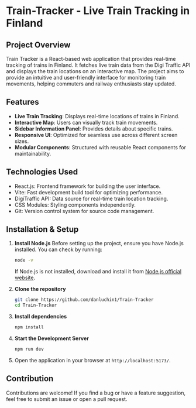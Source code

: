 # Train-Tracker - Live Train Tracking in Finland

## Project Overview
Train Tracker is a React-based web application that provides real-time tracking of trains in Finland. It fetches live train data from the Digi Traffic API and displays the train locations on an interactive map. The project aims to provide an intuitive and user-friendly interface for monitoring train movements, helping commuters and railway enthusiasts stay updated.

## Features
* **Live Train Tracking**: Displays real-time locations of trains in Finland.
* **Interactive Map**: Users can visually track train movements.
* **Sidebar Information Panel**: Provides details about specific trains.
* **Responsive UI**: Optimized for seamless use across different screen sizes.
* **Modular Components**: Structured with reusable React components for maintainability.

## Technologies Used
* React.js: Frontend framework for building the user interface.
* Vite: Fast development build tool for optimizing performance.
* DigiTraffic API: Data source for real-time train location tracking.
* CSS Modules: Styling components independently.
* Git: Version control system for source code management.

## Installation & Setup
1. **Install Node.js**
    Before setting up the project, ensure you have Node.js installed. You can check by running:
    ```sh
    node -v
    ```
    If Node.js is not installed, download and install it from [Node.js official website](https://nodejs.org/en).

2. **Clone the repository**
    ```sh
    git clone https://github.com/danluchin1/Train-Tracker
    cd Train-Tracker
    ```

3. **Install dependencies**
    ```sh
    npm install
    ```

4. **Start the Development Server**
    ```sh
    npm run dev
    ```

5. Open the application in your browser at `http://localhost:5173/`.

## Contribution
Contributions are welcome! If you find a bug or have a feature suggestion, feel free to submit an issue or open a pull request.